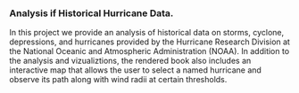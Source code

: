 ### Analysis if Historical Hurricane Data.

In this project we provide an analysis of historical data on storms, cyclone, depressions, and hurricanes provided by the Hurricane Research Division at the National Oceanic and Atmospheric Administration (NOAA). In addition to the analysis and vizualiztions, the rendered book also includes an interactive map that allows the user to select a named hurricane and observe its path along with wind radii at certain thresholds. 
